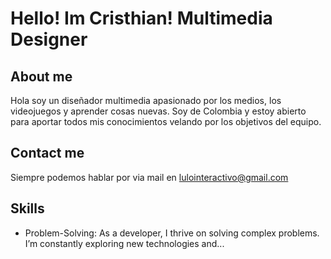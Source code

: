 # Hello! Im Cristhian! Multimedia Designer

## About me
Hola soy un diseñador multimedia apasionado por los medios, los videojuegos y aprender cosas nuevas. Soy de Colombia y estoy abierto para aportar todos mis conocimientos velando por los objetivos del equipo.

## Contact me
Siempre podemos hablar por via mail en lulointeractivo@gmail.com

## Skills
- Problem-Solving: As a developer, I thrive on solving complex problems. I’m constantly exploring new technologies and...